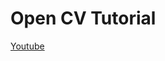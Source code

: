 # Open CV Tutorial
[Youtube](https://www.youtube.com/playlist?list=PLS1QulWo1RIa7D1O6skqDQ-JZ1GGHKK-K)